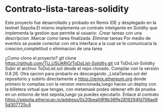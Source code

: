 # Contrato-lista-tareas-solidity
Este proyecto fue desarrollado y probado en Remix IDE y desplegado en la testnet Sepolia.El mismo implementa un contrato inteligente en Solidity que implementa la gestion que permite al usuario:
.Crear tareas con una descripcion
.Marcar como tarea finalizada
.Eliminar tareas
Por medio de eventos se puede conectar con otra interface a la cual se le comunicaria la creacion,completitud o eliminacion de una tarea

¿Como clono el proyecto?
git clone https://github.com/TU_USUARIO/ToDoList-Solidity.git
cd ToDoList-Solidity
Subir el archivo ToDoList.sol desde el repo clonado.
Compilar con la versión 0.8.26.
Otra opcion para probarlo es descargando _ListaTareas.sol del repositorio y subirlo directamente a https://remix.ethereum.org donde primero lo compilas con la version mencionada,luego haces un deploy con la billetera virtual que tengas, con metamask podes obtener eth de prueba en un entorno de test sepolia,luego ya puedes ejecutarlo.
Enlace al contrato
https://sepolia.etherscan.io/address/0x20bea09f9b36ffe2819294fd708ae95d307725c4
